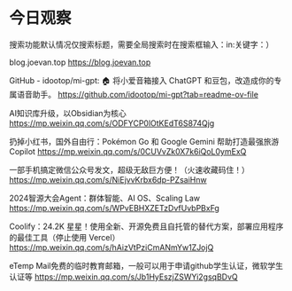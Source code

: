 # 今日观察

搜索功能默认情况仅搜索标题，需要全局搜索时在搜索框输入：in:关键字：）  

blog.joevan.top  https://blog.joevan.top  

GitHub - idootop/mi-gpt: 🏠 将小爱音箱接入 ChatGPT 和豆包，改造成你的专属语音助手。  https://github.com/idootop/mi-gpt?tab=readme-ov-file  

AI知识库升级，以Obsidian为核心  https://mp.weixin.qq.com/s/ODFYCP0lOtKEdT6S874Qjg  

扔掉小红书，国外自由行：Pokémon Go 和 Google Gemini 帮助打造最强旅游 Copilot  https://mp.weixin.qq.com/s/0CUVvZk0X7k6iQoL0ymExQ  

一部手机搞定微信公众号发文，超级无敌巨方便！（火速收藏码住！）  https://mp.weixin.qq.com/s/NiEjvvKrbx6dp-PZsaiHnw  

2024智源大会Agent：群体智能、AI OS、Scaling Law  https://mp.weixin.qq.com/s/WPvEBHXZETzDvfUvbPBxFg  

Coolify：24.2K 星星！使用全新、开源免费且自托管的替代方案，部署应用程序的最佳工具（停止使用 Vercel）  https://mp.weixin.qq.com/s/hAizVtPziCmANmYw1ZJojQ  

eTemp Mail免费的临时教育邮箱，一般可以用于申请github学生认证，微软学生认证等  https://mp.weixin.qq.com/s/Jb1HyEszjZSWYi2gsqBDvQ  
